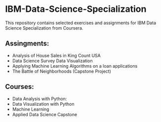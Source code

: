 # IBM-Data-Science-Specialization
This repository contains selected exercises and assignments for IBM Data Science Specialization from Coursera.

## Assingments:
* Analysis of House Sales in King Count USA
* Data Science Survey Data Visualization
* Applying Machine Learning Algorithms on a loan applications
* The Battle of Neighborhoods (Capstone Project)

## Courses:
* Data Analysis with Python: 
* Data Visualization with Python
* Machine Learning
* Applied Data Science Capstone  
